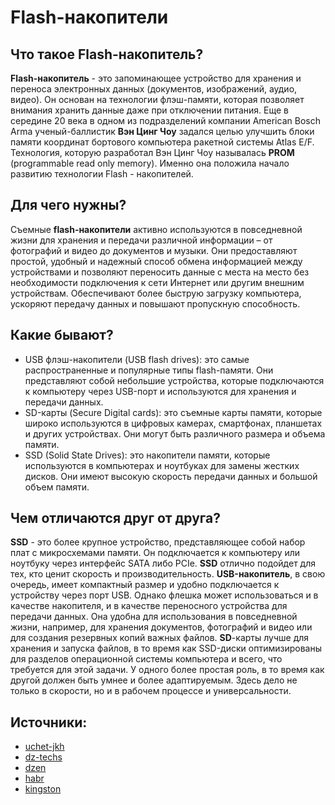 # Flash-накопители

## Что такое Flash-накопитель?

**Flash-накопитель** - это запоминающее устройство
для хранения и переноса электронных данных
(документов, изображений, аудио, видео).
Он основан на технологии флэш-памяти,
которая позволяет внимания хранить данные даже при отключении питания.
Еще в середине 20 века
в одном из подразделений компании American Bosch Arma
ученый-баллистик **Вэн Цинг Чоу** задался целью улучшить
блоки памяти координат бортового компьютера ракетной системы Atlas E/F.
Технология, которую разработал Вэн Цинг Чоу
называлась **PROM** (programmable read only memory).
Именно она положила начало развитию технологии Flash - накопителей.

## Для чего нужны?

Съемные **flash-накопители** активно используются в повседневной жизни
для хранения и передачи различной информации – от фотографий и видео
до документов и музыки. 
Они предоставляют простой,
удобный и надежный способ обмена информацией между устройствами
и позволяют переносить данные с места на место без необходимости подключения
к сети Интернет или другим внешним устройствам.
Обеспечивают более быструю загрузку компьютера,
ускоряют передачу данных и повышают пропускную способность.

## Какие бывают?

- USB флэш-накопители (USB flash drives): 
это самые распространенные и популярные типы flash-памяти.
Они представляют собой небольшие устройства,
которые подключаются к компьютеру через USB-порт
и используются для хранения и передачи данных.
- SD-карты (Secure Digital cards):
это съемные карты памяти,
которые широко используются в цифровых камерах,
смартфонах, планшетах и других устройствах.
Они могут быть различного размера и объема памяти.
- SSD (Solid State Drives): это накопители памяти,
которые используются в компьютерах и ноутбуках
для замены жестких дисков.
Они имеют высокую скорость передачи данных и большой объем памяти.

## Чем отличаются друг от друга?

**SSD** - это более крупное устройство,
представляющее собой набор плат с микросхемами памяти.
Он подключается к компьютеру или ноутбуку через интерфейс SATA либо PCIe.
**SSD** отлично подойдет для тех, кто ценит скорость и производительность.
**USB-накопитель**, в свою очередь,
имеет компактный размер и удобно подключается к устройству через порт USB.
Однако флешка может использоваться и в качестве накопителя,
и в качестве переносного устройства для передачи данных.
Она удобна для использования в повседневной жизни,
например, для хранения документов,
фотографий и видео или для создания резервных копий важных файлов.
**SD**-карты лучше для хранения и запуска файлов,
в то время как SSD-диски оптимизированы для разделов
операционной системы компьютера и всего,
что требуется для этой задачи.
У одного более простая роль,
в то время как другой должен быть умнее и более адаптируемым.
Здесь дело не только в скорости, но и в рабочем процессе и универсальности.

## Источники:

- [uchet-jkh](https://uchet-jkh.ru/i/semnye-nositeli-fleska-angliiskoe-vyrazenie)
- [dz-techs](https://www.dz-techs.com/ru/resolve-the-disk-is-write-protected/)
- [dzen](https://dzen.ru/a/Xi7blrooHgCuDSpm)
- [habr](https://habr.com/ru/companies/kingston_technology/articles/391367/)
- [kingston](https://www.kingston.com/ua/blog/pc-performance/benefits-of-ssd#)
